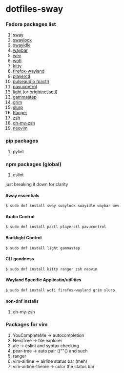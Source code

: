 # dotfiles-sway
### Fedora packages list
1. [sway](https://github.com/swaywm/sway)
2. [swaylock](https://github.com/swaywm/swaylock)
3. [swayidle](https://github.com/swaywm/swayidle)
4. [waybar](https://github.com/Alexays/Waybar)
5. [wev](https://git.sr.ht/~sircmpwn/wev)
6. [wofi](https://hg.sr.ht/~scoopta/wofi)
7. [kitty](https://sw.kovidgoyal.net/kitty/)
8. [firefox-wayland](https://www.mozilla.org/en-US/firefox/)
9. [playerctl](https://github.com/altdesktop/playerctl)
10. [pulseaudio (pactl)](https://freedesktop.org/software/pulseaudio/pavucontrol/)
11. [pavucontrol](https://freedesktop.org/software/pulseaudio/pavucontrol/)
12. [light](https://github.com/haikarainen/light) (or [brightnessctl](https://github.com/Hummer12007/brightnessctl))
13. [gammastep](https://gitlab.com/chinstrap/gammastep)
14. [grim](https://github.com/emersion/grim)
15. [slurp](https://github.com/emersion/slurp)
16. [Ranger](https://github.com/ranger/ranger)
17. [zsh](https://zsh.sourceforge.io/)
18. [oh-my-zsh](https://github.com/ohmyzsh)
19. [neovim](https://github.com/neovim/neovim)

### pip packages
1. pylint

### npm packages (global)
1. eslint

just breaking it down for clarity 

#### Sway essentials
`$ sudo dnf install sway swaylock swayidle waybar wev`

#### Audio Control
`$ sudo dnf install pactl playerctl pavucontrol`

#### Backlight Control
`$ sudo dnf install light gammastep`

#### CLI goodness
`$ sudo dnf install kitty ranger zsh neovim`

#### Wayland Specific Applicatin/utilities
`$ sudo dnf install wofi firefox-wayland grim slurp`

#### non-dnf installs
1. oh-my-zsh

### Packages for vim
1. YouCompleteMe  &rarr; autocompletion
2. NerdTree       &rarr; file explorer
3. ale            &rarr; eslint and syntax checking
4. pear-tree      &rarr; auto pair ()""{} and such
5. ranger
6. vim-airline    &rarr; airline status bar (meh)
7. vim-airline-theme &rarr; color the status bar
